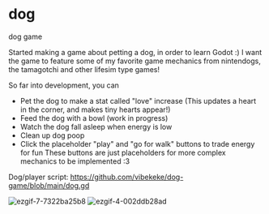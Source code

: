 # dog
 dog game

Started making a game about petting a dog, in order to learn Godot :)
I want the game to feature some of my favorite game mechanics from nintendogs, the tamagotchi and other lifesim type games!

So far into development, you can
- Pet the dog to make a stat called "love" increase
  (This updates a heart in the corner, and makes tiny hearts appear!)
- Feed the dog with a bowl (work in progress)
- Watch the dog fall asleep when energy is low
- Clean up dog poop
- Click the placeholder "play" and "go for walk" buttons to trade energy for fun
  These buttons are just placeholders for more complex mechanics to be implemented :3

Dog/player script: https://github.com/vibekeke/dog-game/blob/main/dog.gd
  
![ezgif-7-7322ba25b8](https://github.com/user-attachments/assets/80212385-282f-49c2-af51-032ab3c4512f)
![ezgif-4-002ddb28ad](https://github.com/user-attachments/assets/82a09ad8-7a8b-489f-9b7d-70366764ec60)
